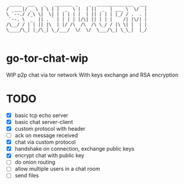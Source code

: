 ```
 _____  ___   _   _______ _    _  ______________  ___
/  ___|/ _ \ | \ | |  _  \ |  | ||  _  | ___ \  \/  |
\ `--./ /_\ \|  \| | | | | |  | || | | | |_/ / .  . |
 `--. \  _  || . ` | | | | |/\| || | | |    /| |\/| |
/\__/ / | | || |\  | |/ /\  /\  /\ \_/ / |\ \| |  | |
\____/\_| |_/\_| \_/___/  \/  \/  \___/\_| \_\_|  |_/
                                                     

```
# go-tor-chat-wip
WIP p2p chat via tor network
With keys exchange and RSA encryption

# TODO
- [x] basic tcp echo server
- [x] basic chat server-client
- [x] custom protocol with header
- [ ] ack on message received
- [x] chat via custom protocol
- [x] handshake on connection, exchange public keys
- [x] encrypt chat with public key
- [ ] do onion routing
- [ ] allow multiple users in a chat room
- [ ] send files
